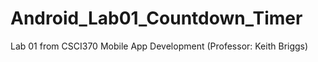 # Android_Lab01_Countdown_Timer

Lab 01 from CSCI370 Mobile App Development (Professor: Keith Briggs)
